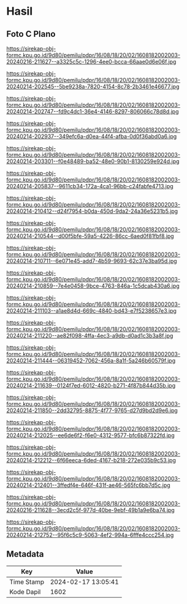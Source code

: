 # Hasil

## Foto C Plano

https://sirekap-obj-formc.kpu.go.id/9d80/pemilu/pdpr/16/08/18/20/02/1608182002003-20240216-211627--a3325c5c-1296-4ee0-bcca-66aae0d6e06f.jpg

https://sirekap-obj-formc.kpu.go.id/9d80/pemilu/pdpr/16/08/18/20/02/1608182002003-20240214-202545--5be9238a-7820-4154-8c78-2b3461e46677.jpg

https://sirekap-obj-formc.kpu.go.id/9d80/pemilu/pdpr/16/08/18/20/02/1608182002003-20240214-202747--fd9c4dc1-36e4-4146-8297-806066c78d8d.jpg

https://sirekap-obj-formc.kpu.go.id/9d80/pemilu/pdpr/16/08/18/20/02/1608182002003-20240214-202937--349efc6a-d0ea-44f4-afba-0d0f36abd0a6.jpg

https://sirekap-obj-formc.kpu.go.id/9d80/pemilu/pdpr/16/08/18/20/02/1608182002003-20240214-203301--f0e48489-ba52-48e0-90b1-8130259e924d.jpg

https://sirekap-obj-formc.kpu.go.id/9d80/pemilu/pdpr/16/08/18/20/02/1608182002003-20240214-205837--9611cb34-172a-4ca1-96bb-c24fabfe4713.jpg

https://sirekap-obj-formc.kpu.go.id/9d80/pemilu/pdpr/16/08/18/20/02/1608182002003-20240214-210412--d24f7954-b0da-450d-9da2-24a36e5231b5.jpg

https://sirekap-obj-formc.kpu.go.id/9d80/pemilu/pdpr/16/08/18/20/02/1608182002003-20240214-210544--d00f5bfe-59a5-4226-86cc-6aed0f81fbf8.jpg

https://sirekap-obj-formc.kpu.go.id/9d80/pemilu/pdpr/16/08/18/20/02/1608182002003-20240214-210711--6e071e45-add7-4b59-9693-62c37e3ba95d.jpg

https://sirekap-obj-formc.kpu.go.id/9d80/pemilu/pdpr/16/08/18/20/02/1608182002003-20240214-210859--7e4e0458-9bce-4763-846a-1c5dcab430a6.jpg

https://sirekap-obj-formc.kpu.go.id/9d80/pemilu/pdpr/16/08/18/20/02/1608182002003-20240214-211103--a1ae8d4d-669c-4840-bd43-e7f5238657e3.jpg

https://sirekap-obj-formc.kpu.go.id/9d80/pemilu/pdpr/16/08/18/20/02/1608182002003-20240214-211220--ae82f098-4ffa-4ec3-a9db-d0ad1c3b3a8f.jpg

https://sirekap-obj-formc.kpu.go.id/9d80/pemilu/pdpr/16/08/18/20/02/1608182002003-20240214-211444--06319452-7062-456a-8a1f-5a246b60579f.jpg

https://sirekap-obj-formc.kpu.go.id/9d80/pemilu/pdpr/16/08/18/20/02/1608182002003-20240214-211639--0124f7ed-6012-4820-b271-4f87b844d35b.jpg

https://sirekap-obj-formc.kpu.go.id/9d80/pemilu/pdpr/16/08/18/20/02/1608182002003-20240214-211850--2dd32795-8875-4f77-9765-d27d9bd2d9e6.jpg

https://sirekap-obj-formc.kpu.go.id/9d80/pemilu/pdpr/16/08/18/20/02/1608182002003-20240214-212025--ee6de6f2-f6e0-4312-9577-bfc6b87322fd.jpg

https://sirekap-obj-formc.kpu.go.id/9d80/pemilu/pdpr/16/08/18/20/02/1608182002003-20240214-212212--6f66eeca-6ded-4167-b218-272e035b9c53.jpg

https://sirekap-obj-formc.kpu.go.id/9d80/pemilu/pdpr/16/08/18/20/02/1608182002003-20240214-212401--3ffedf4e-646f-431f-ae46-565fc6bb7d5c.jpg

https://sirekap-obj-formc.kpu.go.id/9d80/pemilu/pdpr/16/08/18/20/02/1608182002003-20240216-211628--3ecd2c5f-977d-40be-9ebf-49b1a9e6ba74.jpg

https://sirekap-obj-formc.kpu.go.id/9d80/pemilu/pdpr/16/08/18/20/02/1608182002003-20240214-212752--95f6c5c9-5063-4ef2-994a-6fffe4ccc254.jpg


## Metadata

| Key        | Value               |
| ---------- | ------------------- |
| Time Stamp | 2024-02-17 13:05:41 |
| Kode Dapil | 1602                |



